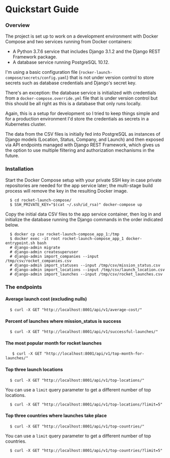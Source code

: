 # Quickstart Guide

### Overview

The project is set up to work on a development environment with Docker Compose and two services running from Docker containers:

- A Python 3.7.6 service that includes Django 3.1.2 and the Django REST Framework package.
- A database service running PostgreSQL 10.12.

I'm using a basic configuration file (`rocker-launch-compose/secrets/config.yaml`) that is not under version control to store secrets such as database credentials and Django's secret key.

There's an exception: the database service is initialized with credentials from a `docker-compose.override.yml` file that is under version control but this should be all right as this is a database that only runs locally.

Again, this is a setup for development so I tried to keep things simple and for a production environment I'd store the credentials as secrets in a Kubernetes cluster.

The data from the CSV files is initially fed into PostgreSQL as instances of Django models (Location, Status, Company, and Launch) and then exposed via API endpoints managed with Django REST Framework, which gives us the option to use multiple filtering and authorization mechanisms in the future.

### Installation

Start the Docker Compose setup with your private SSH key in case private repositories are needed for the app service later; the multi-stage build process will remove the key in the resulting Docker image.

```
  $ cd rocket-launch-compose/
  $ SSH_PRIVATE_KEY="$(cat ~/.ssh/id_rsa)" docker-compose up
```

Copy the initial data CSV files to the app service container, then log in and initialize the database running the Django commands in the order indicated below. 

```
  $ docker cp csv rocket-launch-compose_app_1:/tmp
  $ docker exec -it root rocket-launch-compose_app_1 docker-entrypoint.sh bash
  # django-admin migrate
  # django-admin createsuperuser
  # django-admin import_companies --input /tmp/csv/rocket_companies.csv
  # django-admin import_statuses --input /tmp/csv/mission_status.csv
  # django-admin import_locations --input /tmp/csv/launch_location.csv
  # django-admin import_launches --input /tmp/csv/rocket_launches.csv
```

### The endpoints

#### Average launch cost (excluding nulls)

```
  $ curl -X GET "http://localhost:8001/api/v1/average-cost/"
```

#### Percent of launches where mission_status is success

```
  $ curl -X GET "http://localhost:8001/api/v1/successful-launches/"
```

#### The most popular month for rocket launches

```
   $ curl -X GET "http://localhost:8001/api/v1/top-month-for-launches/"
```

#### Top three launch locations

```
  $ curl -X GET "http://localhost:8001/api/v1/top-locations/"
```

You can use a `limit` query parameter to get a different number of top locations.

```
  $ curl -X GET "http://localhost:8001/api/v1/top-locations/?limit=5"
```

#### Top three countries where launches take place

```
  $ curl -X GET "http://localhost:8001/api/v1/top-countries/"
```

You can use a `limit` query parameter to get a different number of top countries.

```
  $ curl -X GET "http://localhost:8001/api/v1/top-countries/?limit=5"
```
